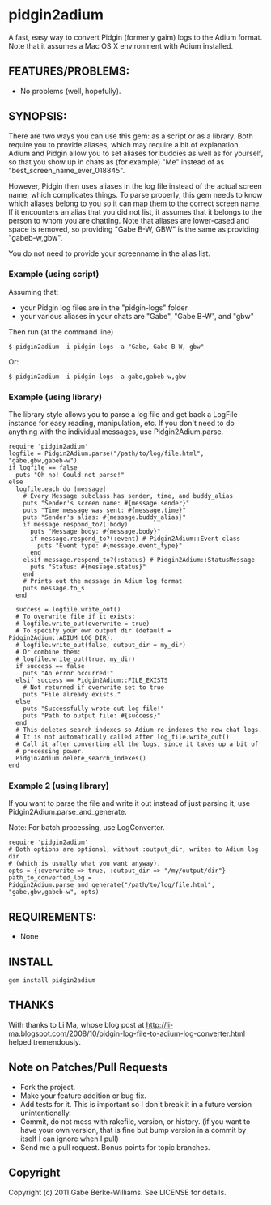 # pidgin2adium
A fast, easy way to convert Pidgin (formerly gaim) logs to the
Adium format. Note that it assumes a Mac OS X environment with Adium installed.

## FEATURES/PROBLEMS:
* No problems (well, hopefully).

## SYNOPSIS:

There are two ways you can use this gem: as a script or as a library.
Both require you to provide aliases, which may require a bit of explanation.
Adium and Pidgin allow you to set aliases for buddies as well as for yourself,
so that you show up in chats as (for example) "Me" instead of as
"best\_screen\_name\_ever\_018845".

However, Pidgin then uses aliases in the log file instead of the actual screen
name, which complicates things. To parse properly, this gem needs to know which
aliases belong to you so it can map them to the correct screen name.
If it encounters an alias that you did not list,  it assumes that it belongs to
the person to whom you are chatting.
Note that aliases are lower-cased and space is removed, so providing "Gabe B-W,
GBW" is the same as providing "gabeb-w,gbw".

You do not need to provide your screenname in the alias list.

### Example (using script)
Assuming that:
* your Pidgin log files are in the "pidgin-logs" folder
* your various aliases in your chats are "Gabe", "Gabe B-W", and "gbw"

Then run (at the command line)

    $ pidgin2adium -i pidgin-logs -a "Gabe, Gabe B-W, gbw"

Or:

    $ pidgin2adium -i pidgin-logs -a gabe,gabeb-w,gbw

### Example (using library)
The library style allows you to parse a log file and get back a LogFile instance
for easy reading, manipulation, etc. If you don't need to do anything with the
individual messages, use Pidgin2Adium.parse.

    require 'pidgin2adium'
    logfile = Pidgin2Adium.parse("/path/to/log/file.html", "gabe,gbw,gabeb-w")
    if logfile == false
      puts "Oh no! Could not parse!"
    else
      logfile.each do |message|
        # Every Message subclass has sender, time, and buddy_alias
        puts "Sender's screen name: #{message.sender}"
        puts "Time message was sent: #{message.time}"
        puts "Sender's alias: #{message.buddy_alias}"
        if message.respond_to?(:body)
          puts "Message body: #{message.body}"
          if message.respond_to?(:event) # Pidgin2Adium::Event class
            puts "Event type: #{message.event_type}"
          end
        elsif message.respond_to?(:status) # Pidgin2Adium::StatusMessage
          puts "Status: #{message.status}"
        end
        # Prints out the message in Adium log format
        puts message.to_s
      end

      success = logfile.write_out()
      # To overwrite file if it exists:
      # logfile.write_out(overwrite = true)
      # To specify your own output dir (default = Pidgin2Adium::ADIUM_LOG_DIR):
      # logfile.write_out(false, output_dir = my_dir)
      # Or combine them:
      # logfile.write_out(true, my_dir)
      if success == false
        puts "An error occurred!"
      elsif success == Pidgin2Adium::FILE_EXISTS
        # Not returned if overwrite set to true
        puts "File already exists."
      else
        puts "Successfully wrote out log file!"
        puts "Path to output file: #{success}"
      end
      # This deletes search indexes so Adium re-indexes the new chat logs.
      # It is not automatically called after log_file.write_out()
      # Call it after converting all the logs, since it takes up a bit of
      # processing power.
      Pidgin2Adium.delete_search_indexes()
    end

### Example 2 (using library)
If you want to parse the file and write it out instead of just parsing it, use Pidgin2Adium.parse\_and\_generate.

Note: For batch processing, use LogConverter.

    require 'pidgin2adium'
    # Both options are optional; without :output_dir, writes to Adium log dir
    # (which is usually what you want anyway).
    opts = {:overwrite => true, :output_dir => "/my/output/dir"}
    path_to_converted_log = Pidgin2Adium.parse_and_generate("/path/to/log/file.html", "gabe,gbw,gabeb-w", opts)

## REQUIREMENTS:
* None

## INSTALL

    gem install pidgin2adium

## THANKS
With thanks to Li Ma, whose blog post at
http://li-ma.blogspot.com/2008/10/pidgin-log-file-to-adium-log-converter.html
helped tremendously.

## Note on Patches/Pull Requests

* Fork the project.
* Make your feature addition or bug fix.
* Add tests for it. This is important so I don't break it in a
  future version unintentionally.
* Commit, do not mess with rakefile, version, or history.
  (if you want to have your own version, that is fine but bump version in a commit by itself I can ignore when I pull)
* Send me a pull request. Bonus points for topic branches.

## Copyright

Copyright (c) 2011 Gabe Berke-Williams. See LICENSE for details.
